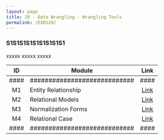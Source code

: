 ```yaml
---
layout: page
title: 20 - Data Wrangling - Wrangling Tools
permalink: /EXDS20/
---
```


<h3>S1S1S1S1S1S1S1S1S1</h3>

xxxxx xxxxx xxxxx

| ID | Module                     |Link|
|:--:|----------------------------|:--:|
|####|############################|####|
| M1 |Entity Relationship         |[Link](/03-MSDS-Courses/EXDS16/M1/)|
| M2 |Relational Models           |[Link](/03-MSDS-Courses/EXDS16/M2/)|
| M3 |Normalization Forms         |[Link](/03-MSDS-Courses/EXDS16/M3/)|
| M4 |Relational Case             |[Link](/03-MSDS-Courses/EXDS16/M4/)|
|####|############################|####|


